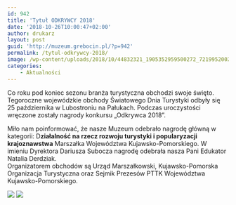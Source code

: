 ```yaml
---
id: 942
title: 'Tytuł ODKRYWCY 2018'
date: '2018-10-26T10:00:47+02:00'
author: drukarz
layout: post
guid: 'http://muzeum.grebocin.pl/?p=942'
permalink: /tytul-odkrywcy-2018/
image: /wp-content/uploads/2018/10/44832321_1905352959500272_7219952002963341312_n.jpg
categories:
    - Aktualności
---
```


Co roku pod koniec sezonu branża turystyczna obchodzi swoje święto. Tegoroczne wojewódzkie obchody Światowego Dnia Turystyki odbyły się 25 października w Lubostroniu na Pałukach. Podczas uroczystości wręczone zostały nagrody konkursu „Odkrywca 2018”.

Miło nam poinformować, że nasze Muzeum odebrało nagrodę główną w kategorii: D**ziałalność na rzecz rozwoju turystyki i popularyzacji krajoznawstwa** Marszałka Województwa Kujawsko-Pomorskiego. W imieniu Dyrektora Dariusza Subocza nagrodę odebrała nasza Pani Edukator Natalia Derdziak.  
Organizatorem obchodów są Urząd Marszałkowski, Kujawsko-Pomorska Organizacja Turystyczna oraz Sejmik Prezesów PTTK Województwa Kujawsko-Pomorskiego.

![](http://muzeum.grebocin.pl/wp-content/uploads/2018/10/44758932_245134023022596_3932261778913755136_n-300x149.jpg) ![](http://muzeum.grebocin.pl/wp-content/uploads/2018/10/paszport_turystyczny_kujawsko-pomorskie_540-300x149.png)
